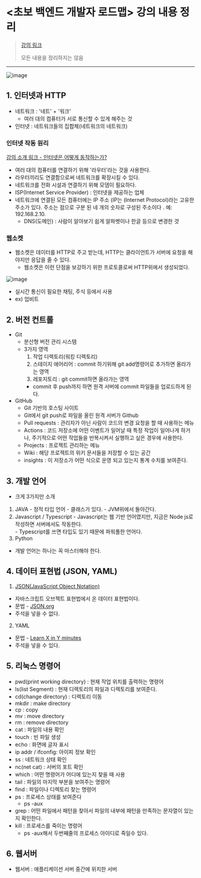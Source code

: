 # <초보 백엔드 개발자 로드맵> 강의 내용 정리
>[강의 링크](https://www.inflearn.com/course/%EC%B4%88%EB%B3%B4-%EB%B0%B1%EC%97%94%EB%93%9C-%EA%B0%9C%EB%B0%9C%EC%9E%90-%EB%A1%9C%EB%93%9C%EB%A7%B5/dashboard)
>
>모든 내용을 정리하지는 않음

---

![image](https://user-images.githubusercontent.com/106478906/231113329-84a927b2-e022-400a-925d-c29a16543252.png)

## 1. 인터넷과 HTTP
- 네트워크 : '네트' + '워크'
  - 여러 대의 컴퓨터가 서로 통신할 수 있게 해주는 것
- 인터넷 : 네트워크들의 집합체(네트워크의 네트워크)

### 인터넷 작동 원리
[강의 소개 링크 - 인터넷은 어떻게 동작하는가?](https://developer.mozilla.org/ko/docs/Learn/Common_questions/Web_mechanics/How_does_the_Internet_work)
  - 여러 대의 컴퓨터를 연결하기 위해 '라우터'라는 것을 사용한다.
  - 라우터끼리도 연결함으로써 네트워크를 확장시킬 수 있다.
  - 네트워크를 전화 시설과 연결하기 위해 모뎀이 필요하다.
  - ISP(Internet Service Provider) : 인터넷을 제공하는 업체
  - 네트워크에 연결된 모든 컴퓨터에는 IP 주소 (IP는 (Internet Protocol)라는 고유한 주소가 있다. 주소는 점으로 구분 된 네 개의 숫자로 구성된 주소이다 . 예: 192.168.2.10.
    - DNS(도메인) : 사람이 알아보기 쉽게 알파벳이나 한글 등으로 변경한 것
    
### 웹소켓 
- 웹소켓은 데이터를 HTTP로 주고 받는데, HTTP는 클라이언트가 서버에 요청을 해야지만 응답을 줄 수 있다.
    - 웹소켓은 이런 단점을 보강하기 위한 프로토콜로써 HTTP위에서 생성되었다.
    
 ![image](https://user-images.githubusercontent.com/106478906/231121337-f3840129-b553-4221-9d81-1e8b2233389a.png)

 - 실시간 통신이 필요한 채팅, 주식 등에서 사용
 - ex) 업비트
    
## 2. 버전 컨트롤
- Git
  - 분산형 버전 관리 시스템
  - 3가지 영역
    1. 작업 디렉토리(워킹 디렉토리)
    2. 스테이지 에어리어 : commit 하기위해 git add명령어로 추가하면 올라가는 영역
    3. 레포지토리 : git commit하면 올라가는 영역
      - commit 후 push까지 하면 원격 서버에 commit 파일들을 업로드하게 된다.
- GitHub
  - Git 기반의 호스팅 사이트
  - Git에서 git push로 파일을 올린 원격 서버가 Github
  - Pull requests : 관리자가 아닌 사람이 코드의 변경 요청을 할 때 사용하는 메뉴
  - Actions : 코드 저장소에 어떤 이벤트가 일어날 때 특정 작업이 일어나게 하거나, 주기적으로 어떤 작업들을 반복시켜서 실행하고 싶은 경우에 사용한다.
  - Projects : 프로젝트 관리하는 메뉴
  - Wiki : 해당 프로젝트의 위키 문서들을 저장할 수 있는 공간
  - insights : 이 저장소가 어떤 식으로 운영 되고 있는지 통계 수치를 보여준다.
 

## 3. 개발 언어
  - 크게 3가지만 소개
  1) JAVA
    - 정적 타입 언어
    - 클래스가 있다.
    - JVM위에서 돌아간다.
  2) Javascript / Typescript
    - Javascript는 웹 기반 언어였지만, 지금은 Node js로 작성하면 서버에서도 작동한다.  
    - Typescript를 쓰면 타입도 있기 때문에 파워풀한 언어다.
  3) Python
 
 - 개발 언어는 하나는 꼭 마스터해야 한다.
  
 ## 4. 데이터 표현법 (JSON, YAML)
 1) [JSON(JavaScript Object Notation)](https://terms.naver.com/entry.naver?docId=5714735&cid=42346&categoryId=42346)
  - 자바스크립트 오브젝트 표현법에서 온 데이터 표현법이다.
  - 문법 - [ JSON.org](https://www.json.org/json-en.html)
  - 주석을 넣을 수 없다.

 2) YAML
 - 문법 - [Learn X in Y minutes](https://learnxinyminutes.com/docs/yaml/)
 - 주석을 넣을 수 있다.
 
 ## 5. 리눅스 명령어
- pwd(print working directory) : 현재 작업 위치를 출력하는 명령어
- ls(list Segment) : 현재 디렉토리의 파일과 디렉토리를 보여준다.
- cd(change directory) : 디렉토리 이동
- mkdir : make directory
- cp : copy
- mv : move directory
- rm : remove directory
- cat : 파일의 내용 확인
- touch : 빈 파일 생성
- echo : 화면에 글자 표시
- ip addr / ifconfig: 아이피 정보 확인
- ss : 네트워크 상태 확인
- nc(net cat) : 서버의 포트 확인
- which : 어떤 명령어가 어디에 있는지 찾을 때 사용
- tail : 파일의 마지막 부분을 보여주는 명령어
- find : 파일이나 디렉토리 찾는 명령어
- ps : 프로세스 상태를 보여준다
  - ps -aux
- grep : 어떤 파일에서 패턴을 찾아서 파일의 내부에 패턴을 만족하는 문자열이 있는지 확인한다.
- kill : 프로세스를 죽이는 명령어
  - ps -aux해서 두번째줄의 프로세스 아이디로 죽일수 있다.

## 6. 웹서버
- 웹서버 : 애플리케이션 서버 중간에 위치한 서버












    
    
    
    
